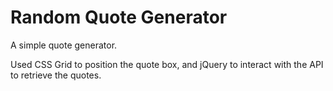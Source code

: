 # Random Quote Generator

A simple quote generator.

Used CSS Grid to position the quote box, and jQuery to interact with the API to retrieve the quotes.
